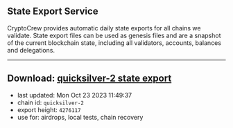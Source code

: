 ## State Export Service
CryptoCrew provides automatic daily state exports for all chains we validate. State export files can be used as genesis files and are a snapshot of the current blockchain state, including all validators, accounts, balances and delegations.

---
**Download: [quicksilver-2 state export](https://dl.ccvalidators.com/SERVICE/quicksilver/quicksilver-2_export_4276117.json)**
---

- last updated: Mon Oct 23 2023 11:49:37
- chain id: `quicksilver-2`
- export height: `4276117`
- use for: airdrops, local tests, chain recovery
